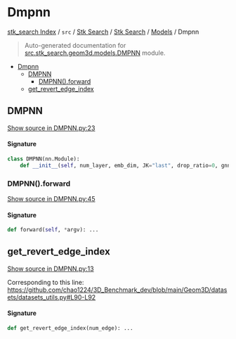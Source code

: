 # Dmpnn

[stk_search Index](../../../../README.md#stk_search-index) / `src` / [Stk Search](../../index.md#stk-search) / [Stk Search](../../index.md#stk-search) / [Models](./index.md#models) / Dmpnn

> Auto-generated documentation for [src.stk_search.geom3d.models.DMPNN](https://github.com/mohammedazzouzi15/STK_search/blob/main/src/stk_search/geom3d/models/DMPNN.py) module.

- [Dmpnn](#dmpnn)
  - [DMPNN](#dmpnn)
    - [DMPNN().forward](#dmpnn()forward)
  - [get_revert_edge_index](#get_revert_edge_index)

## DMPNN

[Show source in DMPNN.py:23](https://github.com/mohammedazzouzi15/STK_search/blob/main/src/stk_search/geom3d/models/DMPNN.py#L23)

#### Signature

```python
class DMPNN(nn.Module):
    def __init__(self, num_layer, emb_dim, JK="last", drop_ratio=0, gnn_type="gin"): ...
```

### DMPNN().forward

[Show source in DMPNN.py:45](https://github.com/mohammedazzouzi15/STK_search/blob/main/src/stk_search/geom3d/models/DMPNN.py#L45)

#### Signature

```python
def forward(self, *argv): ...
```



## get_revert_edge_index

[Show source in DMPNN.py:13](https://github.com/mohammedazzouzi15/STK_search/blob/main/src/stk_search/geom3d/models/DMPNN.py#L13)

Corresponding to this line: https://github.com/chao1224/3D_Benchmark_dev/blob/main/Geom3D/datasets/datasets_utils.py#L90-L92

#### Signature

```python
def get_revert_edge_index(num_edge): ...
```